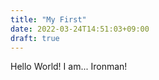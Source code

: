 ```yaml
---
title: "My First"
date: 2022-03-24T14:51:03+09:00
draft: true
---
```


Hello World! I am...  Ironman!
